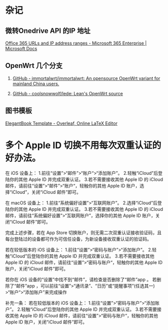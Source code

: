 # 杂记

## 微转Onedrive API 的IP 地址

[Office 365 URLs and IP address ranges - Microsoft 365 Enterprise | Microsoft Docs](https://docs.microsoft.com/en-us/microsoft-365/enterprise/urls-and-ip-address-ranges?view=o365-worldwide)

## OpenWrt 几个分支

1. [GitHub - immortalwrt/immortalwrt: An opensource OpenWrt variant for mainland China users.](https://github.com/immortalwrt/immortalwrt)

2. [GitHub - coolsnowwolf/lede: Lean&#39;s OpenWrt source](https://github.com/coolsnowwolf/lede)

## 图书模板

[ElegantBook Template - Overleaf, Online LaTeX Editor](https://www.overleaf.com/latex/templates/elegantbook-template/zpsrbmdsxrgy)

# 多个 Apple ID 切换不用每次双重认证的好办法。

在 iOS 设备上：
1.前往“设置”>“邮件”>“账户“>“添加账户”。
2.轻触“iCloud”后登陆你的其他 Apple ID 并完成双重认证。
3.若不需要接收其他 Apple ID 的 iCloud 邮件，请前往“设置”>“邮件”>“账户“，轻触你的其他 Apple ID 账户，选择“iCloud”，关闭“iCloud 邮件”即可。

在 macOS 设备上：
1.前往“系统偏好设置”>“互联网账户”。
2.选择“iCloud”后登陆你的其他 Apple ID 并完成双重认证。
3.若不需要接收其他 Apple ID 的 iCloud 邮件，请前往“系统偏好设置”>“互联网账户”，选择你的其他 Apple ID 账户，关闭“iCloud 邮件”即可。

完成上述步骤，若在 App Store 切换账户，则无需二次双重认证接收验证码，且每台登陆过的设备都可作为可信任设备，为新设备接收双重认证的验证码。


若在较低版本的 iOS 设备上：
1.前往“设置”>“密码与账户”>“添加账户”。
2.轻触“iCloud”后登陆你的其他 Apple ID 并完成双重认证。
3.若不需要接收其他 Apple ID 的 iCloud 邮件，请前往“设置”>“密码与账户“，轻触你的其他 Apple ID 账户，关闭“iCloud 邮件”即可。

若你在 iOS 设备的“设置”中找不到“邮件”，请检查是否删除了“邮件”app 。
若删除了“邮件”app ，可以前往“设置”>“通讯录”、“日历”或“提醒事项”(任选其一) >“账户“>“添加账户”来完成操作

补充一条：
若在较低版本的 iOS 设备上：
1.前往“设置”>“密码与账户”>“添加账户”。
2.轻触“iCloud”后登陆你的其他 Apple ID 并完成双重认证。
3.若不需要接收其他 Apple ID 的 iCloud 邮件，请前往“设置”>“密码与账户“，轻触你的其他 Apple ID 账户，关闭“iCloud 邮件”即可。
